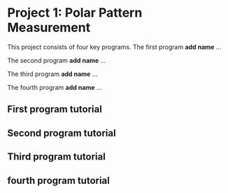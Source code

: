 # Project 1: Polar Pattern Measurement
This project consists of four key programs.
The first program **add name** ...

The second program **add name** ...

The third program **add name** ...

The fourth program **add name** ...

## First program tutorial

## Second program tutorial

## Third program tutorial

## fourth program tutorial
